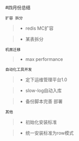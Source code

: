 #四月份总结

`扩容 拆分`

>* redis MC扩容

>* 某表拆分

`机房迁移`
>* max performance

`自动化工具开发`
>* 定下运维管理平台1.0

>* slow-log自动入库

>* 备份脚本完善 部署


`其他`
>* 初始化安装标准

>* 统一安装标准为row模式
